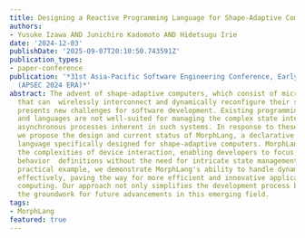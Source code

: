 ```yaml
---
title: Designing a Reactive Programming Language for Shape-Adaptive Computers
authors:
- Yusuke Izawa AND Junichiro Kadomoto AND Hidetsugu Irie
date: '2024-12-03'
publishDate: '2025-09-07T20:10:50.743591Z'
publication_types:
- paper-conference
publication: '*31st Asia-Pacific Software Engineering Conference, Early Research Achievement
  (APSEC 2024 ERA)*'
abstract: The advent of shape-adaptive computers, which consist of microscale devices
  that can  wirelessly interconnect and dynamically reconfigure their shapes and functions,
  presents new challenges for software development. Existing programming environments
  and languages are not well-suited for managing the complex state interactions and
  asynchronous processes inherent in such systems. In response to these challenges,
  we propose the design and current status of MorphLang, a declarative programming
  language specifically designed for shape-adaptive computers. MorphLang abstracts
  the complexities of device interaction, enabling developers to focus on high-level
  behavior  definitions without the need for intricate state management. Through a
  practical example, we demonstrate MorphLang's ability to handle dynamic node interactions
  effectively, paving the way for more efficient and innovative applications in shape-adaptive
  computing. Our approach not only simplifies the development process but also lays
  the groundwork for future advancements in this emerging field.
tags:
- MorphLang
featured: true
---
```

